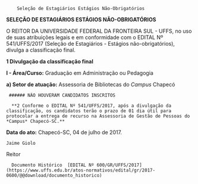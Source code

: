         Seleção de Estagiários Estágios Não-Obrigatórios  

**SELEÇÃO DE ESTAGIÁRIOS ESTÁGIOS NÃO-OBRIGATÓRIOS**

  

 O REITOR DA UNIVERSIDADE FEDERAL DA FRONTEIRA SUL - UFFS, no uso de suas atribuições legais e em conformidade com o EDITAL Nº 541/UFFS/2017 (Seleção de Estagiários - Estágios não-obrigatórios), divulga a classificação final.

  

 **1 Divulgação da classificação final**

 **I - Área/Curso:** Graduação em Administração ou Pedagogia

 **a) Setor de atuação:** Assessoria de Bibliotecas do *Campus* Chapecó

     ###### NÃO HOUVERAM CANDIDATOS INSCRITOS

      **2 Conforme o EDITAL Nº 541/UFFS/2017, após a divulgação da classificação, os candidatos terão o prazo de 01 dia útil para protocolar a entrega de recurso na Assessoria de Gestão de Pessoas do *Campus* Chapecó-SC.**

   **Data do ato:** Chapecó-SC, 04 de julho de 2017.   
 

    Jaime Giolo   
 Reitor 

      Documento Histórico  [EDITAL Nº 600/GR/UFFS/2017](https://www.uffs.edu.br/atos-normativos/edital/gr/2017-0600/@@download/documento_historico)     
      